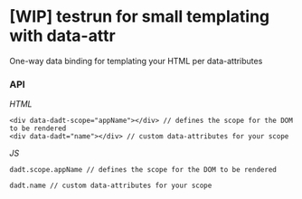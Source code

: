 # [WIP] testrun for small templating with data-attr

One-way data binding for templating your HTML per data-attributes


### API

*HTML* 

````
<div data-dadt-scope="appName"></div> // defines the scope for the DOM to be rendered
<div data-dadt="name"></div> // custom data-attributes for your scope
````

*JS*

````
dadt.scope.appName // defines the scope for the DOM to be rendered

dadt.name // custom data-attributes for your scope
````